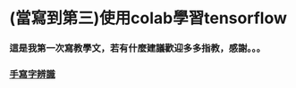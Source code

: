 # (當寫到第三)使用colab學習tensorflow

### 這是我第一次寫教學文，若有什麼建議歡迎多多指教，感謝。。。

### [手寫字辨識](https://github.com/la0221/Colab_tensorflow/tree/main/mnist) 



